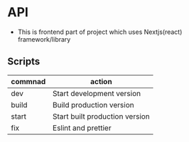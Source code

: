 # API
- This is frontend part of project which uses Nextjs(react) framework/library

## Scripts 
| commnad            | action                                              |
|--------------------|-----------------------------------------------------|
| dev                | Start development version                           |
| build              | Build production version                            |
| start              | Start built production version                      |
| fix                | Eslint and prettier                                 |